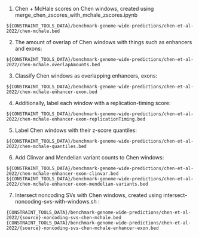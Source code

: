 1. Chen + McHale scores on Chen windows, created using merge_chen_zscores_with_mchale_zscores.ipynb
```
${CONSTRAINT_TOOLS_DATA}/benchmark-genome-wide-predictions/chen-et-al-2022/chen-mchale.bed
```
2. The amount of overlap of Chen windows with things such as enhancers and exons: 
```
${CONSTRAINT_TOOLS_DATA}/benchmark-genome-wide-predictions/chen-et-al-2022/chen-mchale.overlapAmounts.bed
```
3. Classify Chen windows as overlapping enhancers, exons: 
```
${CONSTRAINT_TOOLS_DATA}/benchmark-genome-wide-predictions/chen-et-al-2022/chen-mchale-enhancer-exon.bed
```
4. Additionally, label each window with a replication-timing score: 
```
${CONSTRAINT_TOOLS_DATA}/benchmark-genome-wide-predictions/chen-et-al-2022/chen-mchale-enhancer-exon-replicationTiming.bed
```
5. Label Chen windows with their z-score quantiles: 
```
${CONSTRAINT_TOOLS_DATA}/benchmark-genome-wide-predictions/chen-et-al-2022/chen-mchale-quantiles.bed
```
6. Add Clinvar and Mendelian variant counts to Chen windows: 
```
${CONSTRAINT_TOOLS_DATA}/benchmark-genome-wide-predictions/chen-et-al-2022/chen-mchale-enhancer-exon-clinvar.bed
${CONSTRAINT_TOOLS_DATA}/benchmark-genome-wide-predictions/chen-et-al-2022/chen-mchale-enhancer-exon-mendelian-variants.bed
```
7. Intersect noncoding SVs with Chen windows, created using intersect-noncoding-svs-with-windows.sh : 
```
{CONSTRAINT_TOOLS_DATA}/benchmark-genome-wide-predictions/chen-et-al-2022/{source}-noncoding-svs-chen-mchale.bed
{CONSTRAINT_TOOLS_DATA}/benchmark-genome-wide-predictions/chen-et-al-2022/{source}-noncoding-svs-chen-mchale-enhancer-exon.bed
```
